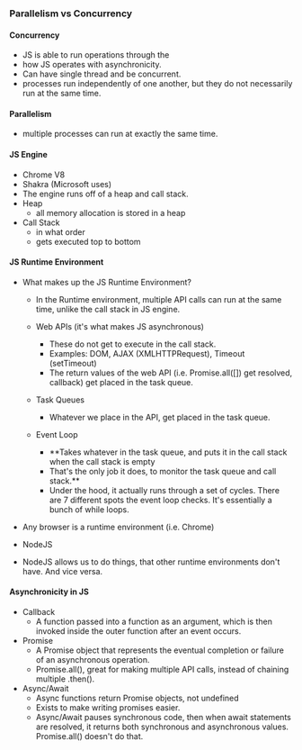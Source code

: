 ### Parallelism vs Concurrency

#### Concurrency
- JS is able to run operations through the
- how JS operates with asynchronicity.
- Can have single thread and be concurrent.
- processes run independently of one another, but they do not necessarily run at the same time.

#### Parallelism
- multiple processes can run at exactly the same time.

#### JS Engine
- Chrome V8
- Shakra (Microsoft uses)
- The engine runs off of a heap and call stack.
- Heap
    - all memory allocation is stored in a heap
- Call Stack
    - in what order
    - gets executed top to bottom

#### JS Runtime Environment
- What makes up the JS Runtime Environment?
    - In the Runtime environment, multiple API calls can run at the same time, unlike the call stack in JS engine.
    - Web APIs (it's what makes JS asynchronous)
        - These do not get to execute in the call stack.
        - Examples: DOM, AJAX (XMLHTTPRequest), Timeout (setTimeout)
        - The return values of the web API (i.e. Promise.all([]) get resolved, callback) get placed in the task queue.

    - Task Queues
        - Whatever we place in the API, get placed in the task queue.
    - Event Loop
        - **Takes whatever in the task queue, and puts it in the call stack when the call stack is empty
        - That's the only job it does, to monitor the task queue and call stack.**
        - Under the hood, it actually runs through a set of cycles. There are 7 different spots the event loop checks. It's essentially a bunch of while loops.

- Any browser is a runtime environment (i.e. Chrome)
- NodeJS
- NodeJS allows us to do things, that other runtime environments don't have. And vice versa.

#### Asynchronicity in JS
- Callback
    - A function passed into a function as an argument, which is then invoked inside the outer function after an event occurs.
- Promise
    - A Promise object that represents the eventual completion or failure of an asynchronous operation.
    - Promise.all(), great for making multiple API calls, instead of chaining multiple .then().
- Async/Await
    - Async functions return Promise objects, not undefined
    - Exists to make writing promises easier.
    - Async/Await pauses synchronous code, then when await statements are resolved, it returns both synchronous and asynchronous values. Promise.all() doesn't do that.
